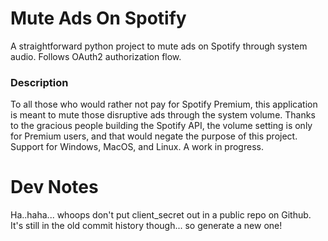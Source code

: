 # Mute Ads On Spotify
A straightforward python project to mute ads on Spotify through system audio. Follows OAuth2 authorization flow.

### Description
To all those who would rather not pay for Spotify Premium, this application is meant to mute those disruptive ads through the system volume. Thanks to the gracious people building the Spotify API, the volume setting is only for Premium users, and that would negate the purpose of this project. Support for Windows, MacOS, and Linux. A work in progress.

# Dev Notes
Ha..haha... whoops don't put client_secret out in a public repo on Github. It's still in the old commit history though... so generate a new one!